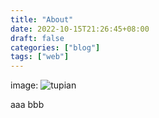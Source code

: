 ```yaml
---
title: "About"
date: 2022-10-15T21:26:45+08:00
draft: false
categories: ["blog"]
tags: ["web"]
---
```

image:
![tupian](/images/batman.jpeg)

aaa
bbb

